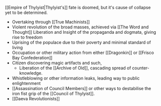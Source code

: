 [[Empire of Thylyist|Thylyist's]] fate is doomed, but it's cause of collapse yet to be determined. 

- Overtaking through [[True Machinists]]
- Violent revolution of the broad masses, achieved via [[The Word and Thought]]
	Liberation and Insight of the propaganda and dogmata, giving rise to freedom
- Uprising of the populace due to their poverty and minimal standard of living
- Occupation or other military action from either [[Dragonkin]] or [[Frisco Bay Confederation]]
- Citizen discovering magic artifacts and such,
	- Liberation of the [[Archive of Old]], cascading spread of counter-knowledge. 
- Whistleblowing or other information leaks, leading way to public enlightenment
- [[Assassination of Council Members]] or other ways to destabilise the iron fist grip of the [[Council of Thylyist]]. 
- [[Daeva Revolutionists]]